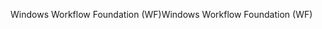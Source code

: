 <span data-ttu-id="e663b-101">Windows Workflow Foundation (WF)</span><span class="sxs-lookup"><span data-stu-id="e663b-101">Windows Workflow Foundation (WF)</span></span>